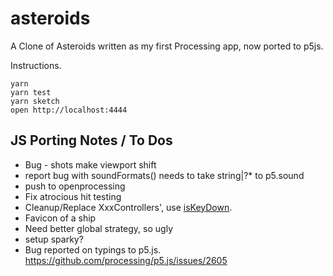 # asteroids
A Clone of Asteroids written as my first Processing app, now ported to p5js.

Instructions.
```
yarn
yarn test
yarn sketch
open http://localhost:4444
```

## JS Porting Notes / To Dos
- Bug - shots make viewport shift
- report bug with soundFormats() needs to take string|?* to p5.sound
- push to openprocessing
- Fix atrocious hit testing
- Cleanup/Replace XxxControllers', use [isKeyDown](https://p5js.org/reference/#/p5/keyIsDown).
- Favicon of a ship
- Need better global strategy, so ugly
- setup sparky?
- Bug reported on typings to p5.js.
https://github.com/processing/p5.js/issues/2605
